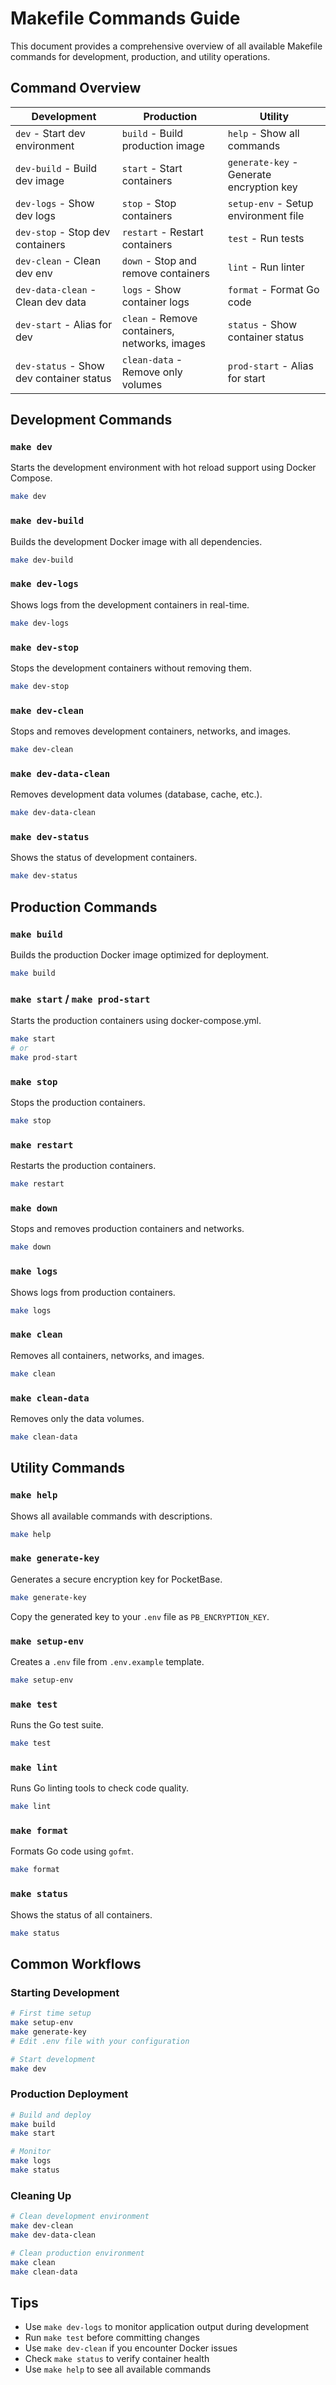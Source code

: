 # Makefile Commands Guide

This document provides a comprehensive overview of all available Makefile commands for development, production, and utility operations.

## Command Overview

| Development                              | Production                                    | Utility                                  |
| ---------------------------------------- | --------------------------------------------- | ---------------------------------------- |
| `dev` - Start dev environment            | `build` - Build production image              | `help` - Show all commands               |
| `dev-build` - Build dev image            | `start` - Start containers                    | `generate-key` - Generate encryption key |
| `dev-logs` - Show dev logs               | `stop` - Stop containers                      | `setup-env` - Setup environment file     |
| `dev-stop` - Stop dev containers         | `restart` - Restart containers                | `test` - Run tests                       |
| `dev-clean` - Clean dev env              | `down` - Stop and remove containers           | `lint` - Run linter                      |
| `dev-data-clean` - Clean dev data        | `logs` - Show container logs                  | `format` - Format Go code                |
| `dev-start` - Alias for dev              | `clean` - Remove containers, networks, images | `status` - Show container status         |
| `dev-status` - Show dev container status | `clean-data` - Remove only volumes            | `prod-start` - Alias for start           |

## Development Commands

### `make dev`
Starts the development environment with hot reload support using Docker Compose.

```bash
make dev
```

### `make dev-build`
Builds the development Docker image with all dependencies.

```bash
make dev-build
```

### `make dev-logs`
Shows logs from the development containers in real-time.

```bash
make dev-logs
```

### `make dev-stop`
Stops the development containers without removing them.

```bash
make dev-stop
```

### `make dev-clean`
Stops and removes development containers, networks, and images.

```bash
make dev-clean
```

### `make dev-data-clean`
Removes development data volumes (database, cache, etc.).

```bash
make dev-data-clean
```

### `make dev-status`
Shows the status of development containers.

```bash
make dev-status
```

## Production Commands

### `make build`
Builds the production Docker image optimized for deployment.

```bash
make build
```

### `make start` / `make prod-start`
Starts the production containers using docker-compose.yml.

```bash
make start
# or
make prod-start
```

### `make stop`
Stops the production containers.

```bash
make stop
```

### `make restart`
Restarts the production containers.

```bash
make restart
```

### `make down`
Stops and removes production containers and networks.

```bash
make down
```

### `make logs`
Shows logs from production containers.

```bash
make logs
```

### `make clean`
Removes all containers, networks, and images.

```bash
make clean
```

### `make clean-data`
Removes only the data volumes.

```bash
make clean-data
```

## Utility Commands

### `make help`
Shows all available commands with descriptions.

```bash
make help
```

### `make generate-key`
Generates a secure encryption key for PocketBase.

```bash
make generate-key
```

Copy the generated key to your `.env` file as `PB_ENCRYPTION_KEY`.

### `make setup-env`
Creates a `.env` file from `.env.example` template.

```bash
make setup-env
```

### `make test`
Runs the Go test suite.

```bash
make test
```

### `make lint`
Runs Go linting tools to check code quality.

```bash
make lint
```

### `make format`
Formats Go code using `gofmt`.

```bash
make format
```

### `make status`
Shows the status of all containers.

```bash
make status
```

## Common Workflows

### Starting Development
```bash
# First time setup
make setup-env
make generate-key
# Edit .env file with your configuration

# Start development
make dev
```

### Production Deployment
```bash
# Build and deploy
make build
make start

# Monitor
make logs
make status
```

### Cleaning Up
```bash
# Clean development environment
make dev-clean
make dev-data-clean

# Clean production environment
make clean
make clean-data
```

## Tips

- Use `make dev-logs` to monitor application output during development
- Run `make test` before committing changes
- Use `make dev-clean` if you encounter Docker issues
- Check `make status` to verify container health
- Use `make help` to see all available commands